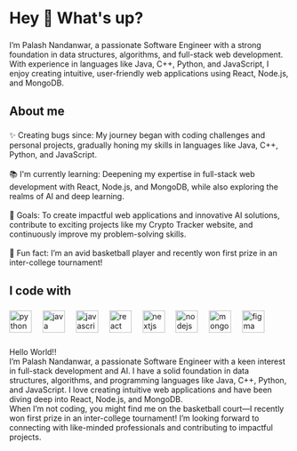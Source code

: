 <h1 align="left">Hey 👋 What's up?</h1>

###

<p align="left">I’m Palash Nandanwar, a passionate Software Engineer with a strong foundation in data structures, algorithms, and full-stack web development. With experience in languages like Java, C++, Python, and JavaScript, I enjoy creating intuitive, user-friendly web applications using React, Node.js, and MongoDB.</p>

###

<h2 align="left">About me</h2>

###

<p align="left">✨ Creating bugs since: My journey began with coding challenges and personal projects, gradually honing my skills in languages like Java, C++, Python, and JavaScript.<br><br>📚 I'm currently learning: Deepening my expertise in full-stack web development with React, Node.js, and MongoDB, while also exploring the realms of AI and deep learning.<br><br>🎯 Goals: To create impactful web applications and innovative AI solutions, contribute to exciting projects like my Crypto Tracker website, and continuously improve my problem-solving skills.<br><br>🎲 Fun fact: I’m an avid basketball player and recently won first prize in an inter-college tournament!</p>

###

<h2 align="left">I code with</h2>

###

<div align="left">
  <img src="https://cdn.jsdelivr.net/gh/devicons/devicon/icons/python/python-original.svg" height="40" alt="python logo"  />
  <img width="12" />
  <img src="https://cdn.jsdelivr.net/gh/devicons/devicon/icons/java/java-original.svg" height="40" alt="java logo"  />
  <img width="12" />
  <img src="https://cdn.jsdelivr.net/gh/devicons/devicon/icons/javascript/javascript-original.svg" height="40" alt="javascript logo"  />
  <img width="12" />
  <img src="https://cdn.jsdelivr.net/gh/devicons/devicon/icons/react/react-original.svg" height="40" alt="react logo"  />
  <img width="12" />
  <img src="https://cdn.jsdelivr.net/gh/devicons/devicon/icons/nextjs/nextjs-original.svg" height="40" alt="nextjs logo"  />
  <img width="12" />
  <img src="https://cdn.jsdelivr.net/gh/devicons/devicon/icons/nodejs/nodejs-original.svg" height="40" alt="nodejs logo"  />
  <img width="12" />
  <img src="https://cdn.jsdelivr.net/gh/devicons/devicon/icons/mongodb/mongodb-original.svg" height="40" alt="mongodb logo"  />
  <img width="12" />
  <img src="https://cdn.jsdelivr.net/gh/devicons/devicon/icons/figma/figma-original.svg" height="40" alt="figma logo"  />
</div>

###

<p align="left">Hello World!!<br>I’m Palash Nandanwar, a passionate Software Engineer with a keen interest in full-stack development and AI. I have a solid foundation in data structures, algorithms, and programming languages like Java, C++, Python, and JavaScript. I love creating intuitive web applications and have been diving deep into React, Node.js, and MongoDB.<br>When I’m not coding, you might find me on the basketball court—I recently won first prize in an inter-college tournament! I’m looking forward to connecting with like-minded professionals and contributing to impactful projects.</p>

###
